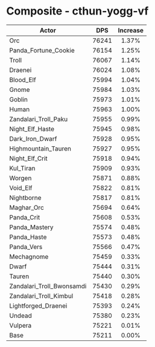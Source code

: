 # Composite - cthun-yogg-vf
| Actor | DPS | Increase |
|---|:---:|:---:|
|Orc|76241|1.37%|
|Panda_Fortune_Cookie|76154|1.25%|
|Troll|76067|1.14%|
|Draenei|76024|1.08%|
|Blood_Elf|75994|1.04%|
|Gnome|75984|1.03%|
|Goblin|75973|1.01%|
|Human|75963|1.00%|
|Zandalari_Troll_Paku|75955|0.99%|
|Night_Elf_Haste|75945|0.98%|
|Dark_Iron_Dwarf|75928|0.95%|
|Highmountain_Tauren|75927|0.95%|
|Night_Elf_Crit|75918|0.94%|
|Kul_Tiran|75909|0.93%|
|Worgen|75871|0.88%|
|Void_Elf|75822|0.81%|
|Nightborne|75817|0.81%|
|Maghar_Orc|75694|0.64%|
|Panda_Crit|75608|0.53%|
|Panda_Mastery|75574|0.48%|
|Panda_Haste|75573|0.48%|
|Panda_Vers|75566|0.47%|
|Mechagnome|75459|0.33%|
|Dwarf|75444|0.31%|
|Tauren|75440|0.30%|
|Zandalari_Troll_Bwonsamdi|75430|0.29%|
|Zandalari_Troll_Kimbul|75418|0.28%|
|Lightforged_Draenei|75393|0.24%|
|Undead|75380|0.23%|
|Vulpera|75221|0.01%|
|Base|75211|0.00%|
